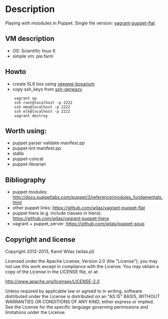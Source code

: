 # Description

Playing with moodules in Puppet. Single file version: [vagrant-puppet-flat](https://github.com/wilas/vagrant-puppet-flat)

## VM description
 
 - OS: Scientific linux 6
 - simple vm: pie.farm

## Howto

 - create SL6 box using [veewee-boxarium](https://github.com/wilas/veewee-boxarium)
 - copy ssh_keys from [ssh-gerwazy](https://github.com/wilas/ssh-gerwazy)

```
    vagrant up
    ssh root@localhost -p 2222
    ssh emu@localhost -p 2222
    ssh elk@localhost -p 2222
    vagrant destroy
```

## Worth using:
 - puppet parser validate manifest.pp
 - puppet-lint manifest.pp
 - stdlib
 - puppet-concat
 - puppet-librarian

## Bibliography

 - puppet modules: http://docs.puppetlabs.com/puppet/3/reference/modules_fundamentals.html
 - other puppet links: https://github.com/wilas/vagrant-puppet-flat
 - puppet hiera (e.g. include classes in hiera): https://github.com/wilas/vagrant-puppet-hiera
 - vagrant + puppet_server: https://github.com/wilas/puppet-soup


## Copyright and license

Copyright 2012-2013, Kamil Wilas (wilas.pl)

Licensed under the Apache License, Version 2.0 (the "License");
you may not use this work except in compliance with the License.
You may obtain a copy of the License in the LICENSE file, or at:

   http://www.apache.org/licenses/LICENSE-2.0

Unless required by applicable law or agreed to in writing, software
distributed under the License is distributed on an "AS IS" BASIS,
WITHOUT WARRANTIES OR CONDITIONS OF ANY KIND, either express or implied.
See the License for the specific language governing permissions and
limitations under the License.

